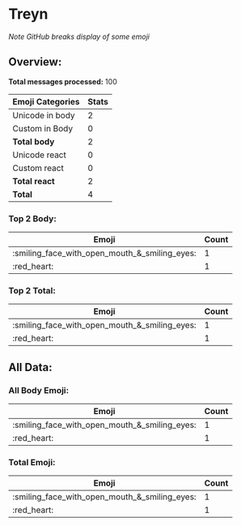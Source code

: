 # Treyn

*Note GitHub breaks display of some emoji*

## Overview:

**Total messages processed:** 100

Emoji Categories | Stats
-------|--------
Unicode in body | 2
Custom in Body | 0
**Total body** | 2
Unicode react | 0
Custom react | 0
**Total react** | 2
**Total** | 4

### Top 2 Body:

Emoji | Count
-------|--------
:smiling_face_with_open_mouth_&_smiling_eyes: | 1
:red_heart: | 1

### Top 2 Total:

Emoji | Count
-------|--------
:smiling_face_with_open_mouth_&_smiling_eyes: | 1
:red_heart: | 1

## All Data:

### All Body Emoji:

Emoji | Count
-------|--------
:smiling_face_with_open_mouth_&_smiling_eyes: | 1
:red_heart: | 1

### Total Emoji:

Emoji | Count
-------|--------
:smiling_face_with_open_mouth_&_smiling_eyes: | 1
:red_heart: | 1

